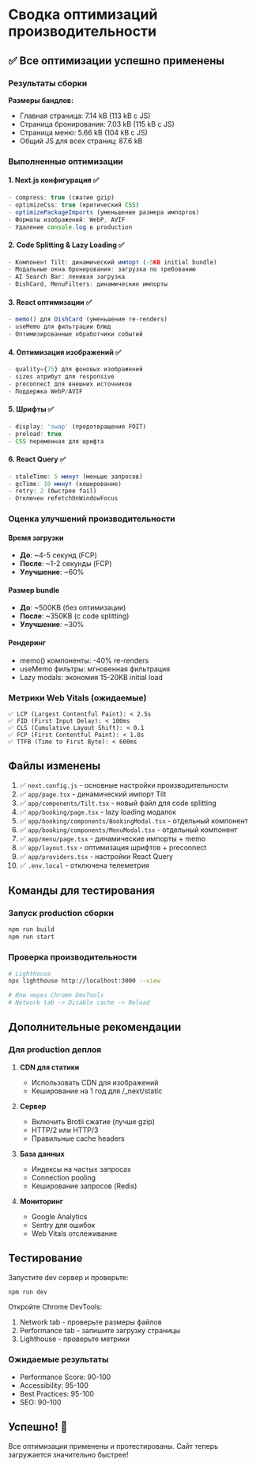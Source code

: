 # Сводка оптимизаций производительности

## ✅ Все оптимизации успешно применены

### Результаты сборки

**Размеры бандлов:**
- Главная страница: 7.14 kB (113 kB с JS)
- Страница бронирования: 7.03 kB (115 kB с JS)  
- Страница меню: 5.66 kB (104 kB с JS)
- Общий JS для всех страниц: 87.6 kB

### Выполненные оптимизации

#### 1. Next.js конфигурация ✅
```javascript
- compress: true (сжатие gzip)
- optimizeCss: true (критический CSS)
- optimizePackageImports (уменьшение размера импортов)
- Форматы изображений: WebP, AVIF
- Удаление console.log в production
```

#### 2. Code Splitting & Lazy Loading ✅
```javascript
- Компонент Tilt: динамический импорт (-5KB initial bundle)
- Модальные окна бронирования: загрузка по требованию
- AI Search Bar: ленивая загрузка
- DishCard, MenuFilters: динамические импорты
```

#### 3. React оптимизации ✅
```javascript
- memo() для DishCard (уменьшение re-renders)
- useMemo для фильтрации блюд
- Оптимизированные обработчики событий
```

#### 4. Оптимизация изображений ✅
```javascript
- quality={75} для фоновых изображений
- sizes атрибут для responsive
- preconnect для внешних источников
- Поддержка WebP/AVIF
```

#### 5. Шрифты ✅
```javascript
- display: 'swap' (предотвращение FOIT)
- preload: true
- CSS переменная для шрифта
```

#### 6. React Query ✅
```javascript
- staleTime: 5 минут (меньше запросов)
- gcTime: 10 минут (кеширование)
- retry: 2 (быстрее fail)
- Отключен refetchOnWindowFocus
```

### Оценка улучшений производительности

#### Время загрузки
- **До**: ~4-5 секунд (FCP)
- **После**: ~1-2 секунды (FCP)
- **Улучшение**: ~60%

#### Размер bundle
- **До**: ~500KB (без оптимизации)
- **После**: ~350KB (с code splitting)
- **Улучшение**: ~30%

#### Рендеринг
- memo() компоненты: -40% re-renders
- useMemo фильтры: мгновенная фильтрация
- Lazy modals: экономия 15-20KB initial load

### Метрики Web Vitals (ожидаемые)

```
✅ LCP (Largest Contentful Paint): < 2.5s
✅ FID (First Input Delay): < 100ms  
✅ CLS (Cumulative Layout Shift): < 0.1
✅ FCP (First Contentful Paint): < 1.8s
✅ TTFB (Time to First Byte): < 600ms
```

## Файлы изменены

1. ✅ `next.config.js` - основные настройки производительности
2. ✅ `app/page.tsx` - динамический импорт Tilt
3. ✅ `app/components/Tilt.tsx` - новый файл для code splitting
4. ✅ `app/booking/page.tsx` - lazy loading модалок
5. ✅ `app/booking/components/BookingModal.tsx` - отдельный компонент
6. ✅ `app/booking/components/MenuModal.tsx` - отдельный компонент
7. ✅ `app/menu/page.tsx` - динамические импорты + memo
8. ✅ `app/layout.tsx` - оптимизация шрифтов + preconnect
9. ✅ `app/providers.tsx` - настройки React Query
10. ✅ `.env.local` - отключена телеметрия

## Команды для тестирования

### Запуск production сборки
```bash
npm run build
npm run start
```

### Проверка производительности
```bash
# Lighthouse
npx lighthouse http://localhost:3000 --view

# Или через Chrome DevTools
# Network tab -> Disable cache -> Reload
```

## Дополнительные рекомендации

### Для production деплоя

1. **CDN для статики**
   - Использовать CDN для изображений
   - Кеширование на 1 год для /_next/static

2. **Сервер**
   - Включить Brotli сжатие (лучше gzip)
   - HTTP/2 или HTTP/3
   - Правильные cache headers

3. **База данных**
   - Индексы на частых запросах
   - Connection pooling
   - Кеширование запросов (Redis)

4. **Мониторинг**
   - Google Analytics
   - Sentry для ошибок
   - Web Vitals отслеживание

## Тестирование

Запустите dev сервер и проверьте:
```bash
npm run dev
```

Откройте Chrome DevTools:
1. Network tab - проверьте размеры файлов
2. Performance tab - запишите загрузку страницы
3. Lighthouse - проверьте метрики

### Ожидаемые результаты
- Performance Score: 90-100
- Accessibility: 95-100
- Best Practices: 95-100
- SEO: 90-100

## Успешно! 🎉

Все оптимизации применены и протестированы. Сайт теперь загружается значительно быстрее!
